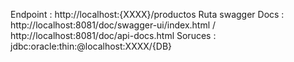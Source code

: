 Endpoint : http://localhost:{XXXX}/productos
Ruta swagger Docs : http://localhost:8081/doc/swagger-ui/index.html  /  http://localhost:8081/doc/api-docs.html
Soruces  :  jdbc:oracle:thin:@localhost:XXXX/{DB}
